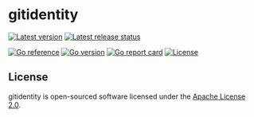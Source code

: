 # gitidentity

[![Latest version](https://img.shields.io/github/v/tag/daishe/gitidentity?label=latest%20version&sort=semver)](https://github.com/daishe/gitidentity/releases)
[![Latest release status](https://img.shields.io/github/workflow/status/daishe/gitidentity/Release?label=release%20build&logo=github&logoColor=fff)](https://github.com/daishe/gitidentity/actions/workflows/release.yaml)

[![Go reference](https://pkg.go.dev/badge/github.com/daishe/gitidentity.svg)](https://pkg.go.dev/github.com/daishe/gitidentity)
[![Go version](https://img.shields.io/github/go-mod/go-version/daishe/gitidentity?label=version&logo=go&logoColor=fff)](https://golang.org/dl/)
[![Go report card](https://goreportcard.com/badge/github.com/daishe/gitidentity)](https://goreportcard.com/report/github.com/daishe/gitidentity)
[![License](https://img.shields.io/github/license/daishe/gitidentity)](https://github.com/daishe/gitidentity/blob/master/LICENSE)

## License

gitidentity is open-sourced software licensed under the [Apache License 2.0](http://www.apache.org/licenses/).

